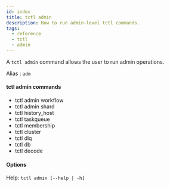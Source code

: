 ```yaml
---
id: index
title: tctl admin
description: How to run admin-level tctl commands.
tags:
  - reference
  - tctl
  - admin
---
```


A `tctl admin` command allows the user to run admin operations.

Alias : `adm`

#### tctl admin commands

- tctl admin workflow
- tctl admin shard
- tctl history_host
- tctl taskqueue
- tctl membership
- tctl cluster
- tctl dlq
- tctl db
- tctl decode

#### Options

Help: `tctl admin [--help | -h]`
